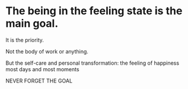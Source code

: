 # The being in the feeling state is the main goal.

It is the priority.

Not the body of work or anything.

But the self-care and personal transformation: the feeling of happiness most days and most moments

NEVER FORGET THE GOAL


